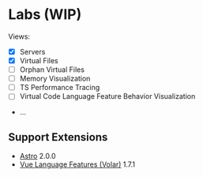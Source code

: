 # Labs (WIP)

Views:

- [x] Servers
- [x] Virtual Files
- [ ] Orphan Virtual Files
- [ ] Memory Visualization
- [ ] TS Performance Tracing
- [ ] Virtual Code Language Feature Behavior Visualization
- ...

## Support Extensions

- [Astro](https://marketplace.visualstudio.com/items?itemName=astro-build.astro-vscode) 2.0.0
- [Vue Language Features (Volar)](https://marketplace.visualstudio.com/items?itemName=Vue.volar) 1.7.1
